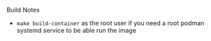 Build Notes
- `make build-container` as the root user if you need a root podman systemd service to be able run the image